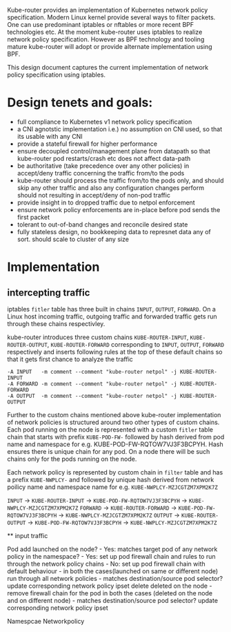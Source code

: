 Kube-router provides an implementation of Kubernetes network policy specification. Modern Linux kernel provide several ways to filter packets. One can use predominant iptables or nftables or more recent BPF technologies etc. At the moment kube-router uses iptables to realize network policy specification. However as BPF technology and tooling mature kube-router will adopt or provide alternate implementation using BPF.

This design document captures the current implementation of network policy specification using iptables.

# Design tenets and goals:

  - full compliance to Kubernetes v1 network policy specification
  - a CNI agnotstic implementation i.e.) no assumption on CNI used, so that its usable with any CNI
  - provide a stateful firewall for higher performance
  - ensure decoupled control/management plane from datapath so that kube-router pod restarts/crash etc does not affect data-path
  - be authoritative (take precedence over any other policies) in accept/deny traffic concerning the traffic from/to the pods
  - kube-router should process the traffic from/to the pods only, and should skip any other traffic and also any configuration changes perform should not resulting in accept/deny of non-pod traffic
  - provide insight in to dropped traffic due to netpol enforcement
  - ensure network policy enforcements are in-place before pod sends the first packet
  - tolerant to out-of-band changes and reconcile desired state
  - fully stateless design, no bookkeeping data to represnet data any of sort. should scale to cluster of any size

# Implementation

## intercepting traffic

iptables `fitler` table has three built in chains `INPUT`, `OUTPUT`, `FORWARD`. On a Linux host incoming traffic, outgoing traffic and forwarded traffic gets run through these chains respectivley.

kube-router introduces three custom chains `KUBE-ROUTER-INPUT`, `KUBE-ROUTER-OUTPUT`, `KUBE-ROUTER-FORWARD` corresponding to `INPUT`, `OUTPUT`, `FORWARD` respectively and inserts following rules at the top of these default chains so that it gets first chance to analyze the traffic

```
-A INPUT   -m comment --comment "kube-router netpol" -j KUBE-ROUTER-INPUT
-A FORWARD -m comment --comment "kube-router netpol" -j KUBE-ROUTER-FORWARD
-A OUTPUT  -m comment --comment "kube-router netpol" -j KUBE-ROUTER-OUTPUT
```

Further to the custom chains mentioned above kube-router implementation of network policies is structured around two other types of custom chains. Each pod running on the node is represented with a custom `fitler` table chain that starts with prefix `KUBE-POD-FW-` followed by hash derived from pod name and namespace for e.g. KUBE-POD-FW-RQTOW7VJ3F3BCPYH. Hash ensures there is unique chain for any pod. On a node there will be such chains only for the pods running on the node. 

Each network policy is represented by custom chain in `filter` table and has a prefix `KUBE-NWPLCY-` and followed by unique hash derived from network poilicy name and namespace name for e.g. `KUBE-NWPLCY-MZJCGTZM7XPM2K7Z`

`INPUT` -> `KUBE-ROUTER-INPUT` -> `KUBE-POD-FW-RQTOW7VJ3F3BCPYH` -> `KUBE-NWPLCY-MZJCGTZM7XPM2K7Z`
`FORWARD` -> `KUBE-ROUTER-FORWARD` -> `KUBE-POD-FW-RQTOW7VJ3F3BCPYH` -> `KUBE-NWPLCY-MZJCGTZM7XPM2K7Z`
`OUTPUT` -> `KUBE-ROUTER-OUTPUT` -> `KUBE-POD-FW-RQTOW7VJ3F3BCPYH` -> `KUBE-NWPLCY-MZJCGTZM7XPM2K7Z`


** input traffic


Pod 
  add 
    launched on the node?
    - Yes:
        matches target pod of any network policy in the namespace?
        - Yes: set up pod firewall chain and rules to run through the network policy chains
        - No:  set up pod firewall chain with default behaviour
    - in both the cases(launched on same or different node) run through all network policies
      - matches destination/source pod selector?
          update corresponding network policy ipset 
  delete
    deleted on the node
      - remove firewall chain for the pod
    in both the cases (deleted on the node and on different node)
      - matches destination/source pod selector?
          update corresponding network policy ipset 

Namespcae
Networkpolicy
